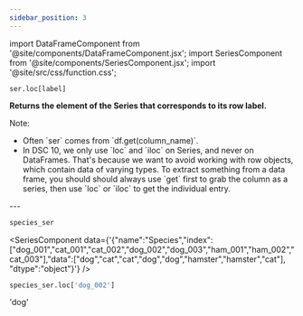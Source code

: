 ```yaml
---
sidebar_position: 3
---
```


import DataFrameComponent from '@site/components/DataFrameComponent.jsx';
import SeriesComponent from '@site/components/SeriesComponent.jsx';
import '@site/src/css/function.css';

<code>ser.loc[label]</code>

<div className='base'>
    <p><strong>Returns the element of the Series that corresponds to its row label.</strong></p>
    <dl>
        <dt className='term'>Note:</dt>
        <ul> 
            <li> Often `ser` comes from `df.get(column_name)`. </li>
            <li> In DSC 10, we only use `loc` and `iloc` on Series, and never on DataFrames. That's because we want to avoid working with row objects, which contain data of varying types. To extract something from a data frame, you should should always use `get` first to grab the column as a series, then use `loc` or `iloc` to get the individual entry.
            </li> 
        </ul>
    </dl>
</div>
---

```python
species_ser
```

<SeriesComponent data={'{"name":"Species","index":["dog_001","cat_001","cat_002","dog_002","dog_003","ham_001","ham_002","cat_003"],"data":["dog","cat","cat","dog","dog","hamster","hamster","cat"], "dtype":"object"}'} />

```python
species_ser.loc['dog_002']
```
'dog'
